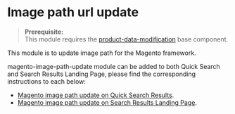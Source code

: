 # Image path url update

> **Prerequisite:**  
> This module requires the [product-data-modification](/components/product-data-modification) base component.

This module is to update image path for the Magento framework.

magento-image-path-update module can be added to both Quick Search and Search Results Landing Page,
please find the corresponding instructions to each below:

- [Magento image path update on Quick Search Results](/modules/magento-image-path-update/quick).
- [Magento image path update on Search Results Landing Page](/modules/magento-image-path-update/landing).